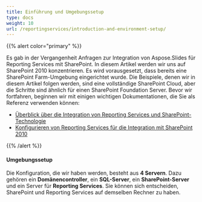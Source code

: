 ```yaml
---  
title: Einführung und Umgebungssetup  
type: docs  
weight: 10  
url: /reportingservices/introduction-and-environment-setup/  
---  
```

  
{{% alert color="primary" %}}  
  
Es gab in der Vergangenheit Anfragen zur Integration von Aspose.Slides für Reporting Services mit SharePoint. In diesem Artikel werden wir uns auf SharePoint 2010 konzentrieren. Es wird vorausgesetzt, dass bereits eine SharePoint Farm-Umgebung eingerichtet wurde. Die Beispiele, denen wir in diesem Artikel folgen werden, sind eine vollständige SharePoint Cloud, aber die Schritte sind ähnlich für einen SharePoint Foundation Server. Bevor wir fortfahren, beginnen wir mit einigen wichtigen Dokumentationen, die Sie als Referenz verwenden können:  
  
- [Überblick über die Integration von Reporting Services und SharePoint-Technologie](https://docs.microsoft.com/en-us/previous-versions/sql/sql-server-2008-r2/bb326358(v=sql.105))  
- [Konfigurieren von Reporting Services für die Integration mit SharePoint 2010](https://docs.microsoft.com/en-us/previous-versions/sql/)  
  
{{% /alert %}}  
#### **Umgebungssetup**  
Die Konfiguration, die wir haben werden, besteht aus **4 Servern**. Dazu gehören ein **Domänencontroller**, ein **SQL-Server**, ein **SharePoint-Server** und ein Server für **Reporting Services**. Sie können sich entscheiden, SharePoint und Reporting Services auf demselben Rechner zu haben.  